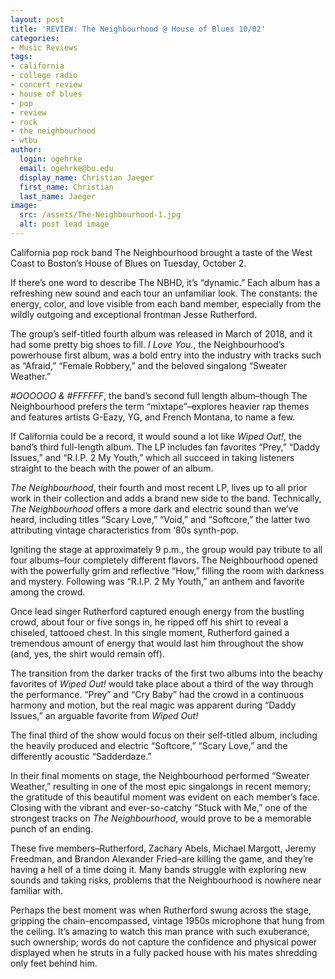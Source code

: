 ```yaml
---
layout: post
title: 'REVIEW: The Neighbourhood @ House of Blues 10/02'
categories:
- Music Reviews
tags:
- california
- college radio
- concert review
- house of blues
- pop
- review
- rock
- the neighbourhood
- wtbu
author:
  login: ogehrke
  email: ogehrke@bu.edu
  display_name: Christian Jaeger
  first_name: Christian
  last_name: Jaeger
image:
  src: /assets/The-Neighbourhood-1.jpg
  alt: post lead image
---
```

California pop rock band The Neighbourhood brought a taste of the West Coast to Boston’s House of Blues on Tuesday, October 2.

If there’s one word to describe The NBHD, it’s “dynamic.” Each album has a refreshing new sound and each tour an unfamiliar look. The constants: the energy, color, and love visible from each band member, especially from the wildly outgoing and exceptional frontman Jesse Rutherford.  

The group’s self-titled fourth album was released in March of 2018, and it had some pretty big shoes to fill. _I Love You._, the Neighbourhood’s powerhouse first album, was a bold entry into the industry with tracks such as “Afraid,” “Female Robbery,” and the beloved singalong “Sweater Weather.”

_#OOOOOO & #FFFFFF_, the band’s second full length album–though The Neighbourhood prefers the term “mixtape”–explores heavier rap themes and features artists G-Eazy, YG, and French Montana, to name a few.

If California could be a record, it would sound a lot like _Wiped Out!_, the band’s third full-length album. The LP includes fan favorites “Prey,” “Daddy Issues,” and “R.I.P. 2 My Youth,” which all succeed in taking listeners straight to the beach with the power of an album.

_The Neighbourhood_, their fourth and most recent LP, lives up to all prior work in their collection and adds a brand new side to the band. Technically, _The Neighbourhood_ offers a more dark and electric sound than we’ve heard, including titles “Scary Love,” “Void,” and “Softcore,” the latter two attributing vintage characteristics from ‘80s synth-pop.

Igniting the stage at approximately 9 p.m., the group would pay tribute to all four albums–four completely different flavors. The Neighbourhood opened with the powerfully grim and reflective “How,” filling the room with darkness and mystery. Following was “R.I.P. 2 My Youth,” an anthem and favorite among the crowd.

Once lead singer Rutherford captured enough energy from the bustling crowd, about four or five songs in, he ripped off his shirt to reveal a chiseled, tattooed chest. In this single moment, Rutherford gained a tremendous amount of energy that would last him throughout the show (and, yes, the shirt would remain off).

The transition from the darker tracks of the first two albums into the beachy favorites of _Wiped Out!_ would take place about a third of the way through the performance. “Prey” and “Cry Baby” had the crowd in a continuous harmony and motion, but the real magic was apparent during “Daddy Issues,” an arguable favorite from _Wiped Out!_

The final third of the show would focus on their self-titled album, including the heavily produced and electric “Softcore,” “Scary Love,” and the differently acoustic “Sadderdaze.”

In their final moments on stage, the Neighbourhood performed “Sweater Weather,” resulting in one of the most epic singalongs in recent memory; the gratitude of this beautiful moment was evident on each member’s face. Closing with the vibrant and ever-so-catchy “Stuck with Me,” one of the strongest tracks on _The Neighbourhood_, would prove to be a memorable punch of an ending.

These five members–Rutherford, Zachary Abels, Michael Margott, Jeremy Freedman, and Brandon Alexander Fried–are killing the game, and they’re having a hell of a time doing it. Many bands struggle with exploring new sounds and taking risks, problems that the Neighbourhood is nowhere near familiar with.

Perhaps the best moment was when Rutherford swung across the stage, gripping the chain-encompassed, vintage 1950s microphone that hung from the ceiling. It’s amazing to watch this man prance with such exuberance, such ownership; words do not capture the confidence and physical power displayed when he struts in a fully packed house with his mates shredding only feet behind him.
